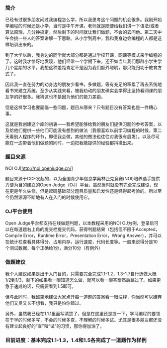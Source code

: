 ### 简介
已经有过很多朋友问过我编程怎么学，所以我思考这个问题的机会很多。我刚开始学编程的时候还是小学，当时是中午开课，老师就是随便给我们讲一下语法/或者算法原理，几分钟搞定，然后剩下的时间就让我们做题，不会的去问他。第二天中午会挑一些人的答案讲解一下思路。从小学到高中，我和我身边会编程的人都是这样培训出来的。

到了大学以后，我身边的同学就大部分都是通过学校开课，网课等模式来学编程的了。这时我才惊讶地发现，他们经常一个学期下来，还不如当年我们那群小学生学几个星期的水平。我想这种差距肯定不是因为我们额外聪明，那只能归功于教育方式了。

因此我一直在努力的劝身边的朋友少看书，多做题，等有充足的积累了再去系统地看书来建立系统。至少从实践来看，被我劝动的朋友确实会学得比坚持看网课的朋友学的好很多。我猜这也不是因为他们的能力差距。

但是这样学习也要面临一些问题，题目从哪来？只有题目没有答案也是一件糟心事。

这就是我创建这个库的初衷——我希望能够给我的朋友们提供习题的参考答案，以及给他们提供一些他们可能没有想到的做法（我很喜欢以前学习编程的时候，第二天看别人程序的环节，即便我会做，其他的做法也往往对我很有启发）。以及尽可能在一边带着他们做题的同时，一边把我能提供的经验都抖擞出来。

### 题目来源
NOI OJ[http://noi.openjudge.cn/]

题目来源于CCF发起的，以为全国青少年信息学奥林匹克竞赛(NOI)培养选手提供方便为目的建立的Open Judge（OJ）平台。虽然当时就没有完全完成建设，现在更是年久失修，但是起码基础部分题目质量和启发性还是经得起考验的。所以至今仍然源源不断地有人在入门的时候使用它。

### OJ平台使用
Open Judge平台都支持在线做题判题，以本教程采用的NOI OJ为例，登录后可以在每道题右上角的提交栏提交代码，获得判题结果（包括但不限于Accepted，Compile Error，Runtime Error，Presentation Error，Wrong Answer），并可以在统计栏查看具体得分，占用内存，运行速度，代码长度等。一般来说得分是10个测试数据，每个正确给1分，满分10分（有例外）

### 做题建议
我个人建议如果是出于入门目的，只需要完全完成1.1-1.2，1.3-1.7自行选做大概1/2到1/3，剩下的如果看一眼知道怎么做，就可以看一眼答案然后跳过了。如果更急于速成的话，只需要看到1.5即可。

但与此同时，我诚挚地建议大家点开每一道题的答案看一眼注释，你当然可以嫌弃他们又臭又长不想看，我只是怕你错过。

另外，虽然我已经在1.1.1里面写清楚了，但是在这里还是提一下，学习编程的要领在于学的时候多写，不会的时候多查，不理解的时候多试。尤其是很多朋友都还没有建立起良好的“查”和“试”的习惯，那你得加油了。

### 目前进度：基本完成1.1-1.3，1.4和1.5各完成了一道题作为样例

